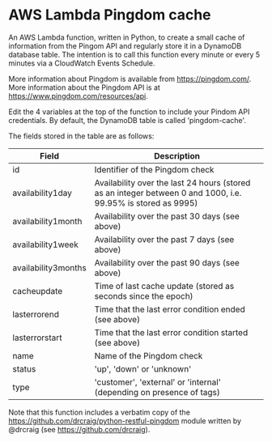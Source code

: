 # AWS Lambda Pingdom cache

An AWS Lambda function, written in Python, to create a small cache of information from the Pingom API and regularly store it in a DynamoDB database table. The intention is to call this function every minute or every 5 minutes via a CloudWatch Events Schedule.

More information about Pingdom is available from https://pingdom.com/. More information about the Pingdom API is at https://www.pingdom.com/resources/api.

Edit the 4 variables at the top of the function to include your Pindom API credentials. By default, the DynamoDB table is called 'pingdom-cache'.

The fields stored in the table are as follows:

| Field | Description |
|-------|-------------|
| id | Identifier of the Pingdom check |
| availability1day | Availability over the last 24 hours (stored as an integer between 0 and 1000, i.e. 99.95% is stored as 9995) |
| availability1month | Availability over the past 30 days (see above) |
| availability1week | Availability over the past 7 days (see above) |
| availability3months | Availability over the past 90 days (see above) |
| cacheupdate | Time of last cache update (stored as seconds since the epoch) |
| lasterrorend | Time that the last error condition ended (see above) |
| lasterrorstart | Time that the last error condition started (see above) |
| name | Name of the Pingdom check |
| status | 'up', 'down' or 'unknown' |
| type | 'customer', 'external' or 'internal' (depending on presence of tags) |

Note that this function includes a verbatim copy of the https://github.com/drcraig/python-restful-pingdom module written by @drcraig (see https://github.com/drcraig).
